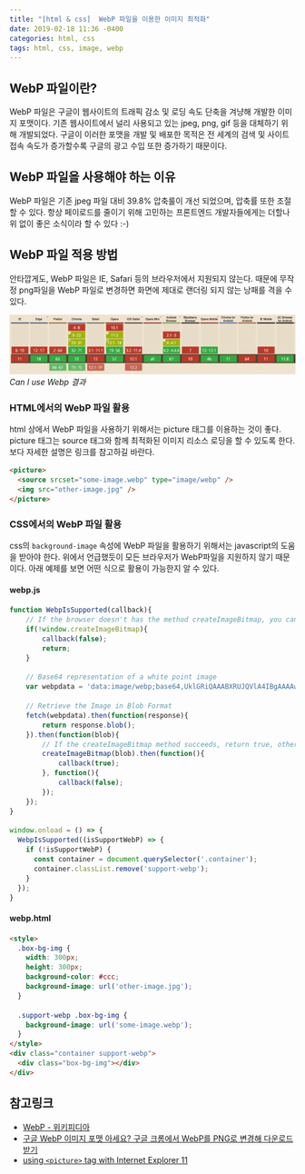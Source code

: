 ```yaml
---
title: "[html & css]  WebP 파일을 이용한 이미지 최적화"
date: 2019-02-18 11:36 -0400
categories: html, css
tags: html, css, image, webp
---
```


## WebP 파일이란?

WebP 파일은 구글이 웹사이트의 트래픽 감소 및 로딩 속도 단축을 겨냥해 개발한 이미지 포맷이다. 기존 웹사이트에서 널리 사용되고 있는 jpeg, png, gif 등을 대체하기 위해 개발되었다. 구글이 이러한 포맷을 개발 및 배포한 목적은 전 세계의 검색 및 사이트 접속 속도가 증가할수록 구글의 광고 수입 또한 증가하기 때문이다.

## WebP 파일을 사용해야 하는 이유

WebP 파일은 기존 jpeg 파일 대비 39.8% 압축룰이 개선 되었으며, 압축률 또한 조절 할 수 있다. 항상 페이로드를 줄이기 위해 고민하는 프론트엔드 개발자들에게는 더할나위 없이 좋은 소식이라 할 수 있다 :-)

## WebP 파일 적용 방법

안타깝게도, WebP 파일은 IE, Safari 등의 브라우저에서 지원되지 않는다. 때문에 무작정 png파일을 WebP 파일로 변경하면 화면에 제대로 랜더링 되지 않는 낭패를 격을 수 있다.

![Can I use Webp 결과](/asserts/images/can-i-use-webp-browser-support.png)
*Can I use Webp 결과*

### HTML에서의 WebP 파일 활용

html 상에서 WebP 파일을 사용하기 위해서는 picture 태그를 이용하는 것이 좋다.  picture 태그는 source 태그와 함께 최적화된 이미지 리소스 로딩을 할 수 있도록 한다. 보다 자세한 설명은 링크를 참고하길 바란다.

```html
<picture>
  <source srcset="some-image.webp" type="image/webp" />
  <img src="other-image.jpg" />
</picture>
```

### CSS에서의 WebP 파일 활용

css의 `background-image` 속성에 WebP 파일을 활용하기 위해서는 javascript의 도움을 받아야 한다. 위에서 언급했듯이 모든 브라우저가 WebP파일을 지원하지 않기 때문이다. 아래 예제를 보면 어떤 식으로 활용이 가능한지 알 수 있다.

#### webp.js

```js
function WebpIsSupported(callback){
    // If the browser doesn't has the method createImageBitmap, you can't display webp format
    if(!window.createImageBitmap){
        callback(false);
        return;
    }

    // Base64 representation of a white point image
    var webpdata = 'data:image/webp;base64,UklGRiQAAABXRUJQVlA4IBgAAAAwAQCdASoCAAEAAQAcJaQAA3AA/v3AgAA=';

    // Retrieve the Image in Blob Format
    fetch(webpdata).then(function(response){
        return response.blob();
    }).then(function(blob){
        // If the createImageBitmap method succeeds, return true, otherwise false
        createImageBitmap(blob).then(function(){
            callback(true);
        }, function(){
            callback(false);
        });
    });
}

window.onload = () => {
  WebpIsSupported((isSupportWebP) => {
    if (!isSupportWebP) {
      const container = document.querySelector('.container');
      container.classList.remove('support-webp');
    }
  });
}
```

#### webp.html

```html
<style>
  .box-bg-img {
    width: 300px;
    height: 300px;
    background-color: #ccc;
    background-image: url('other-image.jpg');
  }

  .support-webp .box-bg-img {
    background-image: url('some-image.webp');
  }
</style>
<div class="container support-webp">
  <div class="box-bg-img"></div>
</div>
```

## 참고링크

- [WebP - 위키피디아][link-webp-link]
- [구글 WebP 이미지 포맷 아세요? 구글 크롬에서 WebP를 PNG로 변경해 다운로드 받기][link-webp-google]
- [using `<picture>` tag with Internet Explorer 11][link-picture]

[link-webp-link]: https://ko.wikipedia.org/wiki/WebP
[link-webp-google]: https://m.post.naver.com/viewer/postView.nhn?volumeNo=9688816&memberNo=1834
[link-picture]: https://stackoverflow.com/questions/51957262/using-picture-tag-with-internet-explorer-11